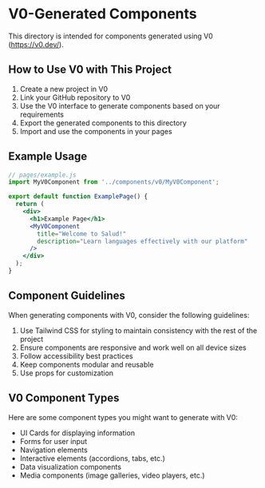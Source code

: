 # V0-Generated Components

This directory is intended for components generated using V0 (https://v0.dev/).

## How to Use V0 with This Project

1. Create a new project in V0
2. Link your GitHub repository to V0
3. Use the V0 interface to generate components based on your requirements
4. Export the generated components to this directory
5. Import and use the components in your pages

## Example Usage

```jsx
// pages/example.js
import MyV0Component from '../components/v0/MyV0Component';

export default function ExamplePage() {
  return (
    <div>
      <h1>Example Page</h1>
      <MyV0Component 
        title="Welcome to Salud!"
        description="Learn languages effectively with our platform"
      />
    </div>
  );
}
```

## Component Guidelines

When generating components with V0, consider the following guidelines:

1. Use Tailwind CSS for styling to maintain consistency with the rest of the project
2. Ensure components are responsive and work well on all device sizes
3. Follow accessibility best practices
4. Keep components modular and reusable
5. Use props for customization

## V0 Component Types

Here are some component types you might want to generate with V0:

- UI Cards for displaying information
- Forms for user input
- Navigation elements
- Interactive elements (accordions, tabs, etc.)
- Data visualization components
- Media components (image galleries, video players, etc.)
